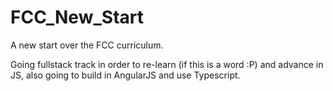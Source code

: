 # FCC_New_Start

A new start over the FCC curriculum. 

Going fullstack track in order to re-learn (if this is a word :P) and advance in JS, also going to build in AngularJS and use Typescript.
